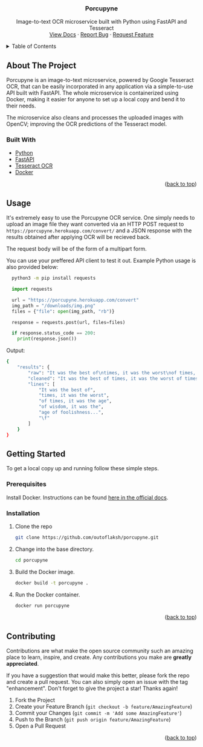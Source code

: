 <div align="center">

  <h3 align="center">Porcupyne</h3>

  <p align="center">
    Image-to-text OCR microservice built with Python using FastAPI and Tesseract
    <br />
    <a href="https://porcupyne.herokuapp.com/">View Docs</a>
    ·
    <a href="https://github.com/outoflaksh/porcupyne/issues/">Report Bug</a>
    ·
    <a href="https://github.com/outoflaksh/porcupyne/issues/">Request Feature</a>
  </p>
</div>

<!-- TABLE OF CONTENTS -->
<details>
  <summary>Table of Contents</summary>
  <ol>
    <li>
      <a href="#about-the-project">About The Project</a>
      <ul>
        <li><a href="#built-with">Built With</a></li>
      </ul>
    </li>
    <li><a href="#usage">Usage</a></li>
    <li>
      <a href="#getting-started">Getting Started</a>
      <ul>
        <li><a href="#prerequisites">Prerequisites</a></li>
        <li><a href="#installation">Installation</a></li>
      </ul>
    </li>
    <li><a href="#contributing">Contributing</a></li>
  </ol>
</details>

<!-- ABOUT THE PROJECT -->

## About The Project

Porcupyne is an image-to-text microservice, powered by Google Tesseract OCR, that can be easily incorporated in any application via a simple-to-use API built with FastAPI. The whole microservice is containerized using Docker, making it easier for anyone to set up a local copy and bend it to their needs.

The microservice also cleans and processes the uploaded images with OpenCV; improving the OCR predictions of the Tesseract model.

### Built With

- [Python](https://python.org/)
- [FastAPI](https://fastapi.tiangolo.com/)
- [Tesseract OCR](https://tesseract-ocr.github.io/)
- [Docker](https://www.docker.com/)

<p align="right">(<a href="#top">back to top</a>)</p>

<!-- GETTING STARTED -->

## Usage

It's extremely easy to use the Porcupyne OCR service. One simply needs to upload an image file they want converted via an HTTP POST request to `https://porcupyne.herokuapp.com/convert/` and a JSON response with the results obtained after applying OCR will be recieved back.

The request body will be of the form of a multipart form.

You can use your preffered API client to test it out. Example Python usage is also provided below:

```sh
  python3 -m pip install requests
```

```py
  import requests

  url = "https://porcupyne.herokuapp.com/convert"
  img_path = "/downloads/img.png"
  files = {"file": open(img_path, "rb")}

  response = requests.post(url, files=files)

  if response.status_code == 200:
    print(response.json())
```

Output:

```sh
{
	"results": {
		"raw": "It was the best of\ntimes, it was the worst\nof times, it was the age\nof wisdom, it was the\nage of foolishness...\n\f",
		"cleaned": "It was the best of times, it was the worst of times, it was the age of wisdom, it was the age of foolishness...",
		"lines": [
			"It was the best of",
			"times, it was the worst",
			"of times, it was the age",
			"of wisdom, it was the",
			"age of foolishness...",
			"\f"
		]
	}
}
```

## Getting Started

To get a local copy up and running follow these simple steps.

### Prerequisites

Install Docker. Instructions can be found [here in the official docs](https://docs.docker.com/engine/install/).

### Installation

1. Clone the repo
   ```sh
   git clone https://github.com/outoflaksh/porcupyne.git
   ```
2. Change into the base directory.
   ```sh
   cd porcupyne
   ```
3. Build the Docker image.
   ```sh
   docker build -t porcupyne .
   ```
4. Run the Docker container.
   ```sh
   docker run porcupyne
   ```

<p align="right">(<a href="#top">back to top</a>)</p>

<!-- CONTRIBUTING -->

## Contributing

Contributions are what make the open source community such an amazing place to learn, inspire, and create. Any contributions you make are **greatly appreciated**.

If you have a suggestion that would make this better, please fork the repo and create a pull request. You can also simply open an issue with the tag "enhancement".
Don't forget to give the project a star! Thanks again!

1. Fork the Project
2. Create your Feature Branch (`git checkout -b feature/AmazingFeature`)
3. Commit your Changes (`git commit -m 'Add some AmazingFeature'`)
4. Push to the Branch (`git push origin feature/AmazingFeature`)
5. Open a Pull Request

<p align="right">(<a href="#top">back to top</a>)</p>
